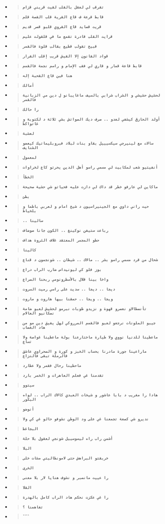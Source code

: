 - > __``تقرقب لي لعقل بالقلب لقيت قريني قزام``__
- > __``قابط قرعة ف قاع القرية قلب القصة قلم``__
- > __``قريت قصايد قاع القروي قلبو قصر قديم``__
- > __``قرايت القلب قادرة تقمع ما في قلقولت عليم``__
- > __``قبيح تقولب قطيع بقالب قلوة فالقمر``__
- > __``قواد القانون إلا القيش قريب إقلب القرار``__
- > __``قابط قاعة قمار و قاري لي فقب الإمام و راسم نجمة فالقمم``__
- > __``هنا فين قاع القحبة إله``__

- > __``أمالك``__
- > __``لحشيش حشيشي و الشراب شرابي بالسيف ماغايبانو ل دين مي الزبانية فالقمر``__
- > __``را حالك``__
- > __``أولد الحازق كيشفي لعدو .. صرف ديك الصواتش بشي ثلاثة د لكتوبة و غاتواكط``__
- > __``لعشبة``__
- > __``سالات مع لينيرجي سيكسيييل بقاو بنات لبلاد فبروبليماتيك كيعضو الشنايف``__
- > __``لمعمول``__
- > __``أنفيتيو شعب لمكابيت لي مسمي راسو أهل الدين يحرتو كاع لخراوات``__
- > __``الخطأ``__
- > __``ماكاين لي عارفو خطر قد داك لي دازت عليه فحياتو شي حشية صحيحة``__
- > __``بطئ``__
- > __``حيت راني داوي مع الجينيراسيون د شيخ امام و لعربي باطما و بلخياط ``__
- > __``.. سالينا``__
- > __``رباعت ستيفن نوكينغ .. الكون جانا صوضاف``__
- > __``حطو المجمر المعتقد غلاف الثروة هداف``__
- > __``كالينا``__
- > __``شحال من قرد مسمي راسو بشر .. مالاك .. شيطان .. شونجمون د قناع``__
- > __``بوز فلو كي ليونيداس ضارب الراب دراع``__
- > __``واخا بينا قلال بالأسطرونومي ربحنا الصراع``__
- > __``ديجا .. ديجا .. سديت على راسي رميت السروت``__
- > __``ويجا .. ويجا .. حمقنا بيها هاروت و ماروت``__
- > __``تأنصطالاو نعصرو قهوة و نزيدو طوبات نبرمو لحشيش لعبو ضامة نصكانيو العالام``__
- > __``جيبو الملونات نرجعو لعبو فالقمم المرروكي لهل يفيق دين مو من هاد الغضاب``__
- > __``ماعطينا للدنيا نووي ولا طيارة ماختارعنا بولة ماعطينا غواصة ولا تساع``__
- > __``ماراعينا جورة مادرنا بحساب الخبز و كورة و الصحراوي عاشق فالرملة تبقى فالنزاع``__
- > __``ماحطينا رحال فقمر ولا عطارد``__
- > __``تقدمنا غي فعلم العاهرات و الخمر بارد``__
- > __``سيتوو``__
- > __``هادا را مغريب د بابا عاشور و شيخات العبدي كالاك الراب .. لواه البكور``__
- > __``أنوضو``__
- > __``نديرو شي كصعة تجمعنا غي على ود الوطن نشوفو حالو غي كي ولا``__
- > __``البجاغط``__
- > __``أشمن راب راه ليسوسييل شونجي لعقول بلا حلة``__
- > __``البلا``__
- > __``خربقتو البراهش حتى لامونطاليتي مشات خلى``__
- > __``الخرى``__
- > __``را عييت مانصبر و نشوف هنايا لار بلا معنى``__
- > __``القلا``__
- > __``را غي عكزت نحكم هاد الراب كامل بالهدرة``__
- > __``تفاهمنا ؟``__
- > __````__
